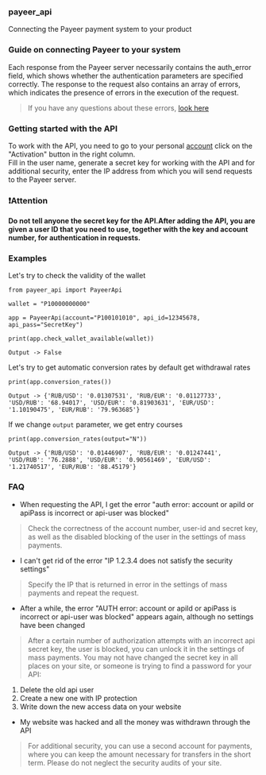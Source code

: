 ### payeer_api
Connecting the Payeer payment system to your product

### Guide on connecting Payeer to your system

Each response from the Payeer server necessarily contains the auth_error field, which shows whether the authentication parameters are specified correctly. The response to the request also contains an array of errors, which indicates the presence of errors in the execution of the request.
>If you have any questions about these errors, [look here](https://github.com/St0rm1k/payeer_api/blob/main/README.md#faq)

### Getting started with the API
To work with the API, you need to go to your personal [account](https://payeer.com/ru/account/?tab=api) click on the "Activation" button in the right column.  
Fill in the user name, generate a secret key for working with the API and for additional security, enter the IP address from which you will send requests to the Payeer server.  

### :exclamation:Attention  
**Do not tell anyone the secret key for the API.After adding the API, you are given a user ID that you need to use, together with the key and account number, for authentication in requests.**

### Examples  
Let's try to check the validity of the wallet

```
from payeer_api import PayeerApi

wallet = "P10000000000"

app = PayeerApi(account="P100101010", api_id=12345678, api_pass="SecretKey")

print(app.check_wallet_available(wallet))

Output -> False

```

Let's try to get automatic conversion rates by default get withdrawal rates
```
print(app.conversion_rates())

Output -> {'RUB/USD': '0.01307531', 'RUB/EUR': '0.01127733', 'USD/RUB': '68.94017', 'USD/EUR': '0.81903631', 'EUR/USD': '1.10190475', 'EUR/RUB': '79.963685'}
```
If we change `output` parameter, we get entry courses
```
print(app.conversion_rates(output="N"))

Output -> {'RUB/USD': '0.01446907', 'RUB/EUR': '0.01247441', 'USD/RUB': '76.2888', 'USD/EUR': '0.90561469', 'EUR/USD': '1.21740517', 'EUR/RUB': '88.45179'}
```


### FAQ

* When requesting the API, I get the error "auth error: account or apiId or apiPass is incorrect or api-user was blocked"  
> Check the correctness of the account number, user-id and secret key, as well as the disabled blocking of the user in the settings of mass payments.
* I can't get rid of the error "IP 1.2.3.4 does not satisfy the security settings"  
> Specify the IP that is returned in error in the settings of mass payments and repeat the request.
* After a while, the error "AUTH error: account or apiId or apiPass is incorrect or api-user was blocked" appears again, although no settings have been changed  
> After a certain number of authorization attempts with an incorrect api secret key, the user is blocked, you can unlock it in the settings of mass payments. You may not have changed the secret key in all places on your site, or someone is trying to find a password for your API:
  1. Delete the old api user
  2. Create a new one with IP protection
  3. Write down the new access data on your website
* My website was hacked and all the money was withdrawn through the API
> For additional security, you can use a second account for payments, where you can keep the amount necessary for transfers in the short term. Please do not neglect the security audits of your site.

